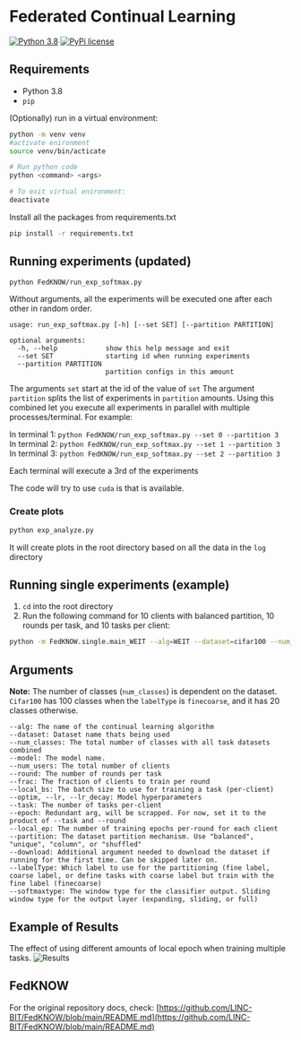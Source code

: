 # Federated Continual Learning

[![Python 3.8](https://img.shields.io/badge/python-3.8-blue.svg)](https://www.python.org/downloads/release/python-380/)
[![PyPi license](https://badgen.net/pypi/license/pip/)](https://pypi.org/project/pip/)

## Requirements

* Python 3.8
* `pip`

(Optionally) run in a virtual environment:

```bash
python -m venv venv
#activate enironment
source venv/bin/acticate

# Run python code
python <command> <args>

# To exit virtual enironment:
deactivate
```

Install all the packages from requirements.txt

```bash
pip install -r requirements.txt 
```

## Running experiments (updated)

```bash
python FedKNOW/run_exp_softmax.py
```

Without arguments, all the experiments will be executed one after each other in random order.

```text
usage: run_exp_softmax.py [-h] [--set SET] [--partition PARTITION]

optional arguments:
  -h, --help            show this help message and exit
  --set SET             starting id when running experiments
  --partition PARTITION
                        partition configs in this amount
```

The arguments `set` start at the id of the value of `set`
The argument `partition` splits the list of experiments in `partition` amounts.
Using this combined let you execute all experiments in parallel with multiple processes/terminal. For example:

In terminal 1: `python FedKNOW/run_exp_softmax.py --set 0 --partition 3`  
In terminal 2: `python FedKNOW/run_exp_softmax.py --set 1 --partition 3`  
In terminal 3: `python FedKNOW/run_exp_softmax.py --set 2 --partition 3`  

Each terminal will execute a 3rd of the experiments

The code will try to use `cuda` is that is available.

### Create plots

```bash
python exp_analyze.py 
```

It will create plots in the root directory based on all the data in the `log` directory

## Running single experiments (example)

1. `cd` into the root directory
2. Run the following command for 10 clients with balanced partition, 10 rounds per task, and 10 tasks per client:

```bash
python -m FedKNOW.single.main_WEIT --alg=WEIT --dataset=cifar100 --num_classes=100 --model=LeNet --num_users=5 --round=10 --frac=1.0 --local_bs=64 --optim=Adam --lr=0.001 --lr_decay=0.0001 --task=10 --epoch=100 --local_ep=10 --labelType=finecoarse --seed=318 --softmaxtype=full --partition=shuffled --exp_name=experiment-318
```

## Arguments

**Note:** The number of classes (`num_classes`) is dependent on the dataset. `Cifar100` has 100 classes when the `labelType` is `finecoarse`, and it has 20 classes otherwise.

```text
--alg: The name of the continual learning algorithm
--dataset: Dataset name thats being used
--num_classes: The total number of classes with all task datasets combined
--model: The model name.
--num_users: The total number of clients
--round: The number of rounds per task
--frac: The fraction of clients to train per round
--local_bs: The batch size to use for training a task (per-client)
--optim, --lr, --lr_decay: Model hyperparameters
--task: The number of tasks per-client
--epoch: Redundant arg, will be scrapped. For now, set it to the product of --task and --round
--local_ep: The number of training epochs per-round for each client
--partition: The dataset partition mechanism. Use "balanced", "unique", "column", or "shuffled"
--download: Additional argument needed to download the dataset if running for the first time. Can be skipped later on.
--labelType: Which label to use for the partitioning (fine label, coarse label, or define tasks with coarse label but train with the fine label (finecoarse)
--softmaxtype: The window type for the classifier output. Sliding window type for the output layer (expanding, sliding, or full)
```

## Example of Results
The effect of using different amounts of local epoch when training multiple tasks.
![Results](./img/fig_effect_local_epochs.png)

## FedKNOW

For the original repository docs, check: [https://github.com/LINC-BIT/FedKNOW/blob/main/README.md](https://github.com/LINC-BIT/FedKNOW/blob/main/README.md)
